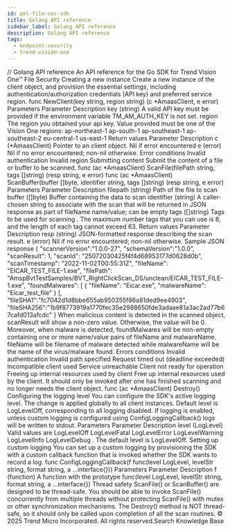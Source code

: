 ```yaml
---
id: pml-file-sec-sdk
title: Golang API reference
sidebar_label: Golang API reference
description: Golang API reference
tags:
  - endpoint-security
  - trend-vision-one
---
```


/*<![CDATA[*/ $('#title').html($('meta[name=map-description]').attr('content')); /*]]>*/ Golang API reference An API reference for the Go SDK for Trend Vision One™ File Security Creating a new instance Create a new instance of the client object, and provision the essential settings, including authentication/authorization credentials (API key) and preferred service region. func NewClient(key string, region string) (c *AmaasClient, e error) Parameters Parameter Description key (string) A valid API key must be provided if the environment variable TM_AM_AUTH_KEY is not set. region The region you obtained your api key. Value provided must be one of the Vision One regions: ap-northeast-1 ap-south-1 ap-southeast-1 ap-southeast-2 eu-central-1 us-east-1 Return values Parameter Description c (*AmaasClient) Pointer to an client object. Nil if error encountered e (error) Nil if no error encountered; non-nil otherwise. Error conditions Invalid authentication Invalid region Submitting content Submit the content of a file or buffer to be scanned. func (ac *AmaasClient) ScanFile(filePath string, tags []string) (resp string, e error) func (ac *AmaasClient) ScanBuffer(buffer []byte, identifier string, tags []string) (resp string, e error) Parameters Parameter Description filepath (string) Path of the file to scan buffer ([]byte) Buffer containing the data to scan identifier (string) A caller-chosen string to associate with the scan that will be returned in JSON response as part of fileName name/value; can be empty tags ([]string) Tags to be used for scanning . The maximum number tags that you can use is 8, and the length of each tag cannot exceed 63. Return values Parameter Description resp (string) JSON-formatted response describing the scan result. e (error) Nil if no error encountered; non-nil otherwise. Sample JSON response { "scannerVersion":"1.0.0-27", "schemaVersion":"1.0.0", "scanResult": 1, "scanId": "25072030425f4f4d68953177d0628d0b", "scanTimestamp": "2022-11-02T00:55:31Z", "fileName": "EICAR_TEST_FILE-1.exe", "filePath": "AmspBvtTestSamples/BVT_RightClickScan_DS/unclean/EICAR_TEST_FILE-1.exe", "foundMalwares": [ { "fileName": "Eicar.exe", "malwareName": "Eicar_test_file" } ], "fileSHA1":"fc7042d1d8bbe655ab950355f86a81ded9ee4903", "fileSHA256":"1b9f8773919a1770fec35e2988650fde3adaae81a3ac2ad77b67cafd013afcdc" } When malicious content is detected in the scanned object, scanResult will show a non-zero value. Otherwise, the value will be 0. Moreover, when malware is detected, foundMalwares will be non-empty containing one or more name/value pairs of fileName and malwareName. fileName will be filename of malware detected while malwareName will be the name of the virus/malware found. Errors conditions Invalid authentication Invalid path specified Request timed out (deadline exceeded) Incompatible client used Service unreachable Client not ready for operation Freeing up internal resources used by client Free up internal resources used by the client. It should only be invoked after one has finished scanning and no longer needs the client object. func (ac *AmaasClient) Destroy() Configuring the logging level You can configure the SDK's active logging level. The change is applied globally to all client instances. Default level is LogLevelOff, corresponding to all logging disabled. If logging is enabled, unless custom logging is configured using ConfigLoggingCallback() logs will be written to stdout. Parameters Parameter Description level (LogLevel) Valid values are LogLevelOff LogLevelFatal LogLevelError LogLevelWarning LogLevelInfo LogLevelDebug . The default level is LogLevelOff. Setting up custom logging You can set up a custom logging by provisioning the SDK with a custom callback function that is invoked whether the SDK wants to record a log. func ConfigLoggingCallback(f func(level LogLevel, levelStr string, format string, a ...interface{})) Parameters Parameter Description f (function) A function with the prototype func(level LogLevel, levelStr string, format string, a ...interface{}) Thread safety ScanFile() or ScanBuffer() are designed to be thread-safe. You should be able to invoke ScanFile() concurrently from multiple threads without protecting ScanFile() with mutex or other synchronization mechanisms. The Destroy() method is NOT thread-safe, so it should only be called upon completion of all the scan routines. © 2025 Trend Micro Incorporated. All rights reserved.Search Knowledge Base